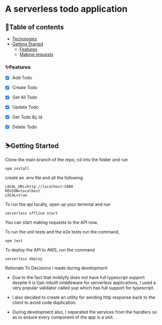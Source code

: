 # A serverless todo application


## 📖Table of contents

- [Techologies](#Technologies)
- [Getting Started](#Getting-started)
  - [Features](#features)
  - [Making requests](#Making-requests)



### ✨Features

- [x] Add Todo
- [x] Create Todo
- [x] Get All Todo
- [x] Update Todo
- [x] Get Todo By Id
- [x] Delete Todo   



## ⛷️Getting Started

Clone the main branch of the repo, cd into the folder and run
```
npm install
```
create an .env file and all the following
```
LOCAL_URL=http://localhost:5000
REGION=localhost
LOCAL=true
```
To run the api locally, open up your terminal and run

``` 
serverless offline start 
```

You can start making requests to the API now.

To run the unit tests and the e2e tests run the command,
``` 
npm test 

```

To deploy the API to AWS, run the command

``` 
serverless deploy 
```

 Rationale To Decisions I made during development

- Due to the fact that middyfy does not have full typescript support despite it is t]an inbuilt middleware for serverless applications, I used a very popular validator called yup which has full support for typescript.


- I also decided to create an utility for sending http response back to the client to avoid code duplication.

- During development also, I seperated the services from the handlers so as to ensure every component of the app is a unit.
  



